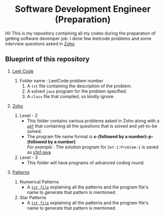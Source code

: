 <h1 align="center">Software Development Engineer <br> 
(Preparation) </h1>

Hi! This is my repository containing all my codes during the preparation of getting software developer job. I done few leetcode problems and some interview questions asked in [Zoho](https://www.zoho.com/)

## Blueprint of this repository
1. [Leet Code](/Leet%20Code/)
    1. Folder name : LeetCode problem number
        1. A `txt` file containing the description of the problem.
        2. A solved `java` program for the problem specified. 
        3. A `class` file that compiled, so kindly ignore.

2. [Zoho](/Zoho/)
    1. Level - 2
        * This folder contains various problems asked in Zoho along with a [`pdf`](/zoho2.pdf) 
        that containing all the questions that is solved and yet-to-be solved.
        * The program file name format is  **s-(followed by a number)-p-(followed by a number)**
        <br> _For example :_ The solution program for `Set-1:Problem-1` is saved as 
        [s1p1.java](/Zoho/Level%202/s1p1.java)
    2. Level - 3
        * This folder will have programs of advanced coding round. 

3. [Patterns](/PatternProblems/)
    1. Numerical Patterns
        * A [`txt file`](/PatternProblems/Numerical_Patterns/Numerical-Pattern-Intro.txt) explaining all the patterns and the program file's name to generate that pattern is mentioned.
    2. Star Patterns
        * A [`txt file`](/PatternProblems/Star_Pattern/Star-Pattern-Intro.txt) explaining all the patterns and the program file's name to generate that pattern is mentioned. 